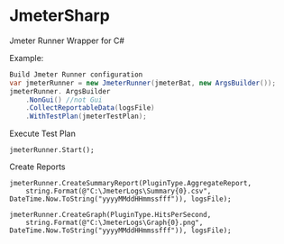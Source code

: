 # JmeterSharp

Jmeter Runner Wrapper for C#

Example:
```C#
Build Jmeter Runner configuration
var jmeterRunner = new JmeterRunner(jmeterBat, new ArgsBuilder());
jmeterRunner. ArgsBuilder
    .NonGui() //not Gui
    .CollectReportableData(logsFile)
    .WithTestPlan(jmeterTestPlan);
```

Execute Test Plan
```
jmeterRunner.Start();
```

Create Reports
```
jmeterRunner.CreateSummaryReport(PluginType.AggregateReport,
    string.Format(@"C:\JmeterLogs\Summary{0}.csv", DateTime.Now.ToString("yyyyMMddHHmmssfff")), logsFile);

jmeterRunner.CreateGraph(PluginType.HitsPerSecond, 
    string.Format(@"C:\JmeterLogs\Graph{0}.png", DateTime.Now.ToString("yyyyMMddHHmmssfff")), logsFile);
```

